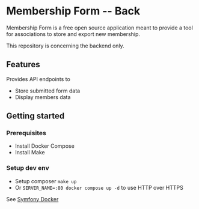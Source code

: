 # Membership Form -- Back

Membership Form is a free open source application meant to provide a tool for associations to store and export new membership.

This repository is concerning the backend only.

## Features

Provides API endpoints to

- Store submitted form data
- Display members data  


## Getting started

### Prerequisites

- Install Docker Compose
- Install Make 

### Setup dev env
- Setup composer `make up`
- Or `SERVER_NAME=:80 docker compose up -d` to use HTTP over HTTPS

See [Symfony Docker](https://github.com/dunglas/symfony-docker) 